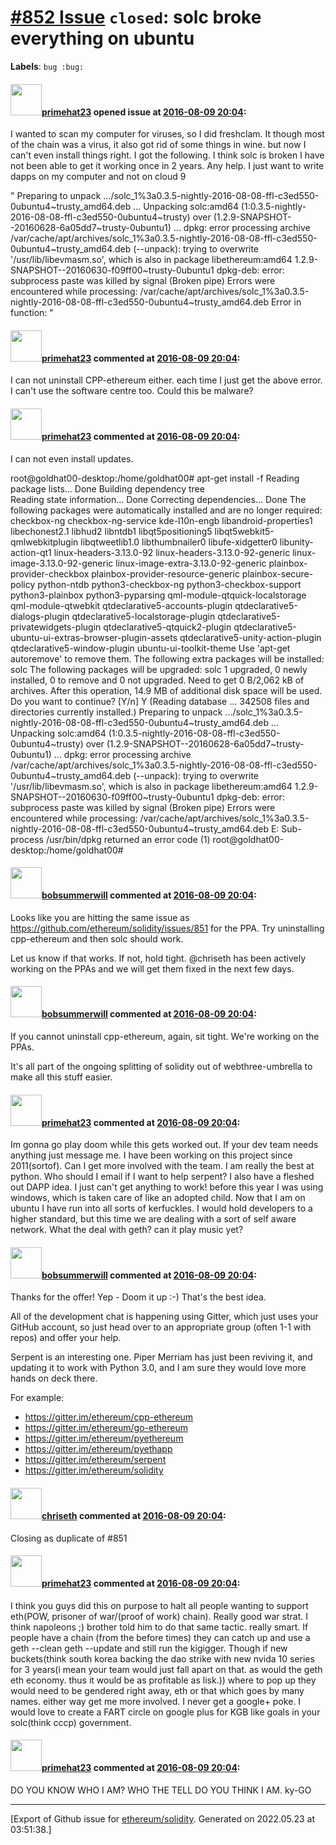 # [\#852 Issue](https://github.com/ethereum/solidity/issues/852) `closed`: solc broke everything on ubuntu 
**Labels**: `bug :bug:`


#### <img src="https://avatars.githubusercontent.com/u/12415643?u=97f1217d5f90c9d9ee58fb6056978401567cf42a&v=4" width="50">[primehat23](https://github.com/primehat23) opened issue at [2016-08-09 20:04](https://github.com/ethereum/solidity/issues/852):

I wanted to scan my computer for viruses, so I did freshclam. It though most of the chain was a virus, it also got rid of some things in wine. but now I can't even install things right. 
I got the following. I think solc is broken I have not been able to get it working once in 2 years. Any help. I just want to write dapps on my computer and not on cloud 9

"
Preparing to unpack .../solc_1%3a0.3.5-nightly-2016-08-08-ffl-c3ed550-0ubuntu4~trusty_amd64.deb ...
Unpacking solc:amd64 (1:0.3.5-nightly-2016-08-08-ffl-c3ed550-0ubuntu4~trusty) over (1.2.9-SNAPSHOT--20160628-6a05dd7~trusty-0ubuntu1) ...
dpkg: error processing archive /var/cache/apt/archives/solc_1%3a0.3.5-nightly-2016-08-08-ffl-c3ed550-0ubuntu4~trusty_amd64.deb (--unpack):
 trying to overwrite '/usr/lib/libevmasm.so', which is also in package libethereum:amd64 1.2.9-SNAPSHOT--20160630-f09ff00~trusty-0ubuntu1
dpkg-deb: error: subprocess paste was killed by signal (Broken pipe)
Errors were encountered while processing:
 /var/cache/apt/archives/solc_1%3a0.3.5-nightly-2016-08-08-ffl-c3ed550-0ubuntu4~trusty_amd64.deb
Error in function: 
"


#### <img src="https://avatars.githubusercontent.com/u/12415643?u=97f1217d5f90c9d9ee58fb6056978401567cf42a&v=4" width="50">[primehat23](https://github.com/primehat23) commented at [2016-08-09 20:04](https://github.com/ethereum/solidity/issues/852#issuecomment-238676288):

I can not uninstall CPP-ethereum either. each time I just get the above error. 
I can't use the software centre too.  Could this be malware?

#### <img src="https://avatars.githubusercontent.com/u/12415643?u=97f1217d5f90c9d9ee58fb6056978401567cf42a&v=4" width="50">[primehat23](https://github.com/primehat23) commented at [2016-08-09 20:04](https://github.com/ethereum/solidity/issues/852#issuecomment-238676622):

I can not even install updates.

root@goldhat00-desktop:/home/goldhat00#  apt-get install -f
Reading package lists... Done
Building dependency tree  
Reading state information... Done
Correcting dependencies... Done
The following packages were automatically installed and are no longer required:
  checkbox-ng checkbox-ng-service kde-l10n-engb libandroid-properties1
  libechonest2.1 libhud2 libntdb1 libqt5positioning5
  libqt5webkit5-qmlwebkitplugin libqtweetlib1.0 libthumbnailer0
  libufe-xidgetter0 libunity-action-qt1 linux-headers-3.13.0-92
  linux-headers-3.13.0-92-generic linux-image-3.13.0-92-generic
  linux-image-extra-3.13.0-92-generic plainbox-provider-checkbox
  plainbox-provider-resource-generic plainbox-secure-policy python-ntdb
  python3-checkbox-ng python3-checkbox-support python3-plainbox
  python3-pyparsing qml-module-qtquick-localstorage qml-module-qtwebkit
  qtdeclarative5-accounts-plugin qtdeclarative5-dialogs-plugin
  qtdeclarative5-localstorage-plugin qtdeclarative5-privatewidgets-plugin
  qtdeclarative5-qtquick2-plugin
  qtdeclarative5-ubuntu-ui-extras-browser-plugin-assets
  qtdeclarative5-unity-action-plugin qtdeclarative5-window-plugin
  ubuntu-ui-toolkit-theme
Use 'apt-get autoremove' to remove them.
The following extra packages will be installed:
  solc
The following packages will be upgraded:
  solc
1 upgraded, 0 newly installed, 0 to remove and 0 not upgraded.
Need to get 0 B/2,062 kB of archives.
After this operation, 14.9 MB of additional disk space will be used.
Do you want to continue? [Y/n] Y
(Reading database ... 342508 files and directories currently installed.)
Preparing to unpack .../solc_1%3a0.3.5-nightly-2016-08-08-ffl-c3ed550-0ubuntu4~trusty_amd64.deb ...
Unpacking solc:amd64 (1:0.3.5-nightly-2016-08-08-ffl-c3ed550-0ubuntu4~trusty) over (1.2.9-SNAPSHOT--20160628-6a05dd7~trusty-0ubuntu1) ...
dpkg: error processing archive /var/cache/apt/archives/solc_1%3a0.3.5-nightly-2016-08-08-ffl-c3ed550-0ubuntu4~trusty_amd64.deb (--unpack):
 trying to overwrite '/usr/lib/libevmasm.so', which is also in package libethereum:amd64 1.2.9-SNAPSHOT--20160630-f09ff00~trusty-0ubuntu1
dpkg-deb: error: subprocess paste was killed by signal (Broken pipe)
Errors were encountered while processing:
 /var/cache/apt/archives/solc_1%3a0.3.5-nightly-2016-08-08-ffl-c3ed550-0ubuntu4~trusty_amd64.deb
E: Sub-process /usr/bin/dpkg returned an error code (1)
root@goldhat00-desktop:/home/goldhat00#

#### <img src="https://avatars.githubusercontent.com/u/3788156?u=f379551fa667ddb096e1ea2ef248d16e7461b1c3&v=4" width="50">[bobsummerwill](https://github.com/bobsummerwill) commented at [2016-08-09 20:04](https://github.com/ethereum/solidity/issues/852#issuecomment-238676862):

Looks like you are hitting the same issue as https://github.com/ethereum/solidity/issues/851 for the PPA.   Try uninstalling cpp-ethereum and then solc should work.

Let us know if that works.    If not, hold tight.   @chriseth has been actively working on the PPAs and we will get them fixed in the next few days.

#### <img src="https://avatars.githubusercontent.com/u/3788156?u=f379551fa667ddb096e1ea2ef248d16e7461b1c3&v=4" width="50">[bobsummerwill](https://github.com/bobsummerwill) commented at [2016-08-09 20:04](https://github.com/ethereum/solidity/issues/852#issuecomment-238677276):

If you cannot uninstall cpp-ethereum, again, sit tight.    We're working on the PPAs.

It's all part of the ongoing splitting of solidity out of webthree-umbrella to make all this stuff easier.

#### <img src="https://avatars.githubusercontent.com/u/12415643?u=97f1217d5f90c9d9ee58fb6056978401567cf42a&v=4" width="50">[primehat23](https://github.com/primehat23) commented at [2016-08-09 20:04](https://github.com/ethereum/solidity/issues/852#issuecomment-238693844):

Im gonna go play doom while this gets worked out. If your dev team needs anything just message me. I have been working on this project since 2011(sortof). Can I get more involved with the team. I am really the best at python. Who should I email if I want to help serpent? I also have a fleshed out DAPP idea. I just can't get anything to work! before this year I was using windows, which is taken care of like an adopted child. Now that I am on ubuntu I have run into all sorts of kerfuckles. I would hold developers to a higher standard, but this time we are dealing with a sort of self aware network. What the deal with geth? can it play music yet?

#### <img src="https://avatars.githubusercontent.com/u/3788156?u=f379551fa667ddb096e1ea2ef248d16e7461b1c3&v=4" width="50">[bobsummerwill](https://github.com/bobsummerwill) commented at [2016-08-09 20:04](https://github.com/ethereum/solidity/issues/852#issuecomment-238695405):

Thanks for the offer!    Yep - Doom it up :-)   That's the best idea.

All of the development chat is happening using Gitter, which just uses your GitHub account, so just head over to an appropriate group (often 1-1 with repos) and offer your help.

Serpent is an interesting one.   Piper Merriam has just been reviving it, and updating it to work with Python 3.0, and I am sure they would love more hands on deck there.

For example:
- https://gitter.im/ethereum/cpp-ethereum
- https://gitter.im/ethereum/go-ethereum
- https://gitter.im/ethereum/pyethereum
- https://gitter.im/ethereum/pyethapp
- https://gitter.im/ethereum/serpent
- https://gitter.im/ethereum/solidity

#### <img src="https://avatars.githubusercontent.com/u/9073706?v=4" width="50">[chriseth](https://github.com/chriseth) commented at [2016-08-09 20:04](https://github.com/ethereum/solidity/issues/852#issuecomment-238834625):

Closing as duplicate of #851

#### <img src="https://avatars.githubusercontent.com/u/12415643?u=97f1217d5f90c9d9ee58fb6056978401567cf42a&v=4" width="50">[primehat23](https://github.com/primehat23) commented at [2016-08-09 20:04](https://github.com/ethereum/solidity/issues/852#issuecomment-239137287):

I think you guys did this on purpose to halt all people wanting to support eth(POW, prisoner of war/(proof of work) chain). Really good war strat. I think napoleons ;) brother told him to do that same tactic.  really smart. If people have a chain (from the before times) they can catch up and use a geth --clean geth --update and still run the kigigger. Though if new buckets(think south korea backing the dao strike with new nvida 10 series for 3 years(i mean your team would just fall apart on that. as would the geth eth economy. thus it would be as profitable as lisk.)) where to pop up they would need to be gendered right away, eth or that which goes by many names. either way get me more involved. I never get a google+ poke. I would love to create a FART circle on google plus for KGB like goals in your solc(think cccp) government.

#### <img src="https://avatars.githubusercontent.com/u/12415643?u=97f1217d5f90c9d9ee58fb6056978401567cf42a&v=4" width="50">[primehat23](https://github.com/primehat23) commented at [2016-08-09 20:04](https://github.com/ethereum/solidity/issues/852#issuecomment-239137931):

DO YOU KNOW WHO I AM?
WHO THE TELL DO YOU THINK I AM.
ky-GO


-------------------------------------------------------------------------------



[Export of Github issue for [ethereum/solidity](https://github.com/ethereum/solidity). Generated on 2022.05.23 at 03:51:38.]
